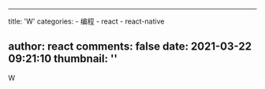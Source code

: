 
---
title: 'W'
categories: 
    - 编程
    - react
    - react-native

author: react
comments: false
date: 2021-03-22 09:21:10
thumbnail: ''
---

<div>   
W  
</div>
            